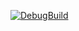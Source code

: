 [![DebugBuild](https://github.com/Muratasakuya/2024B_LE2A_19_Murata/actions/workflows/DebugBuild.yml/badge.svg)](https://github.com/Muratasakuya/2024B_LE2A_19_Murata/actions/workflows/DebugBuild.yml)
